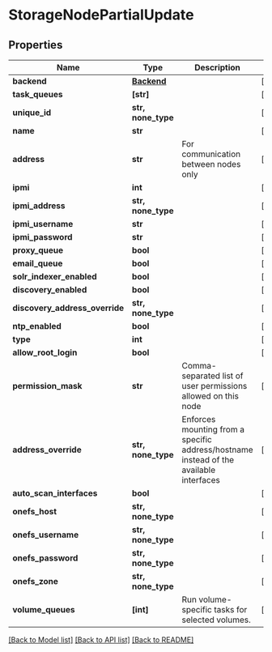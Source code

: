 # StorageNodePartialUpdate


## Properties

Name | Type | Description | Notes
------------ | ------------- | ------------- | -------------
**backend** | [**Backend**](Backend.md) |  | [optional] 
**task_queues** | **[str]** |  | [optional] 
**unique_id** | **str, none_type** |  | [optional] 
**name** | **str** |  | [optional] 
**address** | **str** | For communication between nodes only | [optional] 
**ipmi** | **int** |  | [optional] 
**ipmi_address** | **str, none_type** |  | [optional] 
**ipmi_username** | **str** |  | [optional] 
**ipmi_password** | **str** |  | [optional] 
**proxy_queue** | **bool** |  | [optional] 
**email_queue** | **bool** |  | [optional] 
**solr_indexer_enabled** | **bool** |  | [optional] 
**discovery_enabled** | **bool** |  | [optional] 
**discovery_address_override** | **str, none_type** |  | [optional] 
**ntp_enabled** | **bool** |  | [optional] 
**type** | **int** |  | [optional] 
**allow_root_login** | **bool** |  | [optional] 
**permission_mask** | **str** | Comma-separated list of user permissions allowed on this node | [optional] 
**address_override** | **str, none_type** | Enforces mounting from a specific address/hostname instead of the available interfaces | [optional] 
**auto_scan_interfaces** | **bool** |  | [optional] 
**onefs_host** | **str, none_type** |  | [optional] 
**onefs_username** | **str, none_type** |  | [optional] 
**onefs_password** | **str, none_type** |  | [optional] 
**onefs_zone** | **str, none_type** |  | [optional] 
**volume_queues** | **[int]** | Run volume-specific tasks for selected volumes. | [optional] 

[[Back to Model list]](../#documentation-for-models) [[Back to API list]](../#documentation-for-api-endpoints) [[Back to README]](../)


